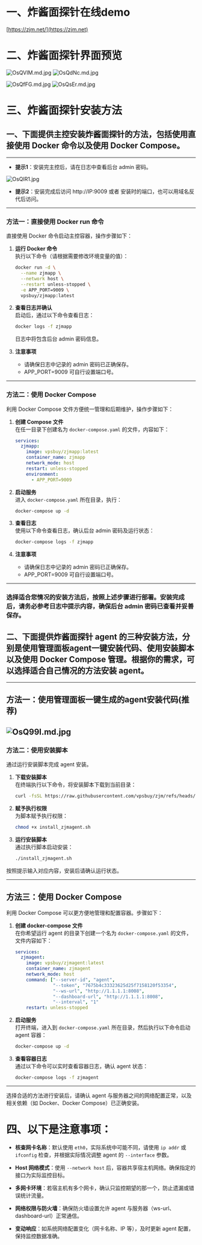 # 一、炸酱面探针在线demo
[https://zjm.net/](https://zjm.net)
# 二、炸酱面探针界面预览
![OsQVIM.md.jpg](https://ooo.0x0.ooo/2025/06/15/OsQVIM.md.jpg) ![OsQdNc.md.jpg](https://ooo.0x0.ooo/2025/06/15/OsQdNc.md.jpg)

![OsQfFG.md.jpg](https://ooo.0x0.ooo/2025/06/15/OsQfFG.md.jpg) ![OsQsEr.md.jpg](https://ooo.0x0.ooo/2025/06/15/OsQsEr.md.jpg)

# 三、炸酱面探针安装方法
## 一、下面提供主控安装炸酱面探针的方法，包括使用直接使用 Docker 命令以及使用 Docker Compose。

---

- **提示1**：安装完主控后，请在日志中查看后台 admin 密码。

![OsQlR1.jpg](https://ooo.0x0.ooo/2025/06/15/OsQlR1.jpg)

- **提示2**：安装完成后访问 http://IP:9009 或者 安装时的端口，也可以用域名反代后访问。  
---

### 方法一：直接使用 Docker run 命令

直接使用 Docker 命令启动主控容器，操作步骤如下：

1. **运行 Docker 命令**  
   执行以下命令（请根据需要修改环境变量的值）：
   ```bash
   docker run -d \
     --name zjmapp \
     --network host \
     --restart unless-stopped \
     -e APP_PORT=9009 \
     vpsbuy/zjmapp:latest
   ```

2. **查看日志并确认**  
   启动后，通过以下命令查看日志：
   ```bash
   docker logs -f zjmapp
   ```
   日志中将包含后台 admin 密码信息。

3. **注意事项**  
   - 请确保日志中记录的 admin 密码已正确保存。  
   - APP_PORT=9009 可自行设置端口号。 
---

### 方法二：使用 Docker Compose

利用 Docker Compose 文件方便统一管理和后期维护，操作步骤如下：

1. **创建 Compose 文件**  
   在任一目录下创建名为 `docker-compose.yaml` 的文件，内容如下：
   ```yaml
   services:
     zjmapp:
       image: vpsbuy/zjmapp:latest
       container_name: zjmapp
       network_mode: host
       restart: unless-stopped
       environment:
         - APP_PORT=9009
   ```

2. **启动服务**  
   进入 `docker-compose.yaml` 所在目录，执行：
   ```bash
   docker-compose up -d
   ```

3. **查看日志**  
   使用以下命令查看日志，确认后台 admin 密码及运行状态：
   ```bash
   docker-compose logs -f zjmapp
   ```

4. **注意事项**  
   - 请确保日志中记录的 admin 密码已正确保存。  
   - APP_PORT=9009 可自行设置端口号。

---

### 选择适合您情况的安装方法后，按照上述步骤进行部署。安装完成后，请务必参考日志中提示内容，确保后台 admin 密码已查看并妥善保存。

## 二、下面提供炸酱面探针 agent 的三种安装方法，分别是使用管理面板agent一键安装代码、使用安装脚本以及使用 Docker Compose 管理。根据你的需求，可以选择适合自己情况的方法安装 agent。


---
## 方法一：使用管理面板一键生成的agent安装代码(推荐)

![OsQ99I.md.jpg](https://ooo.0x0.ooo/2025/06/15/OsQ99I.md.jpg)
---

### 方法二：使用安装脚本

通过运行安装脚本完成 agent 安装。

1. **下载安装脚本**  
   在终端执行以下命令，将安装脚本下载到当前目录：
   ```bash
   curl -fsSL https://raw.githubusercontent.com/vpsbuy/zjm/refs/heads/main/install_zjmagent.sh -o install_zjmagent.sh
   ```

2. **赋予执行权限**  
   为脚本赋予执行权限：
   ```bash
   chmod +x install_zjmagent.sh
   ```

3. **运行安装脚本**  
   通过执行脚本启动安装：
   ```bash
   ./install_zjmagent.sh
   ```

按照提示输入对应内容，安装后请确认运行状态。

---

## 方法三：使用 Docker Compose

利用 Docker Compose 可以更方便地管理和配置容器。步骤如下：

1. **创建 docker-compose 文件**  
   在你希望运行 agent 的目录下创建一个名为 `docker-compose.yaml` 的文件，文件内容如下：
   ```yaml
   services:
     zjmagent:
       image: vpsbuy/zjmagent:latest
       container_name: zjmagent
       network_mode: host
       command: ["--server-id", "agent",
                 "--token", "7675b4c33323625d25f7158120f53354",
                 "--ws-url", "http://1.1.1.1:8008",
                 "--dashboard-url", "http://1.1.1.1:8008",
                 "--interval", "1"
       restart: unless-stopped
   ```

2. **启动服务**  
   打开终端，进入到 `docker-compose.yaml` 所在目录，然后执行以下命令启动 agent 容器：
   ```bash
   docker-compose up -d
   ```

3. **查看容器日志**  
   通过以下命令可以实时查看容器日志，确认 agent 状态：
   ```bash
   docker-compose logs -f zjmagent
   ```

---

选择合适的方法进行安装后，请确认 agent 与服务器之间的网络配置正常，以及相关依赖（如 Docker、Docker Compose）已正确安装。

# 四、以下是注意事项：

- **核查网卡名称**：默认使用 `eth0`，实际系统中可能不同，请使用 `ip addr` 或 `ifconfig` 检查，并根据实际情况调整 agent 的 `--interface` 参数。

- **Host 网络模式**：使用 `--network host` 后，容器共享宿主机网络。确保指定的接口为实际监控目标。

- **多网卡环境**：若宿主机有多个网卡，确认只监控期望的那一个，防止遗漏或错误统计流量。

- **网络权限与防火墙**：确保防火墙设置允许 agent 与服务器（ws-url、dashboard-url）正常通信。

- **变动响应**：如系统网络配置变化（网卡名称、IP 等），及时更新 agent 配置，保持监控数据准确。
